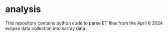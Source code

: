 # analysis
This repository contains python code to parse ET files from the April 8 2024 eclipse data collection into xarray data. 
